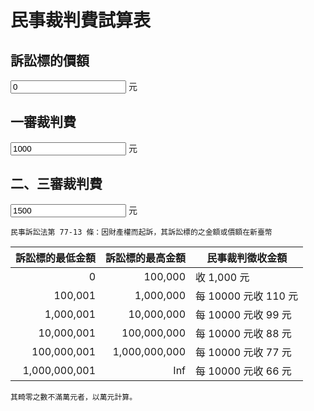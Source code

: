 #  民事裁判費試算表
## 訴訟標的價額

<input type="number" id="in" value="0" onchange="f(in.value)"> 元

## 一審裁判費

<input type="number" id="o1" value="1000" readonly> 元

## 二、三審裁判費

<input type="number" id="o2" value="1500" readonly> 元

    民事訴訟法第 77-13 條：因財產權而起訴，其訴訟標的之金額或價額在新臺幣

訴訟標的最低金額|訴訟標的最高金額|民事裁判徵收金額
------------:|------------:|-
0            |      100,000|收 1,000 元
100,001      |    1,000,000|每 10000 元收 110 元
1,000,001    |   10,000,000|每 10000 元收 99 元
10,000,001   |  100,000,000|每 10000 元收 88 元
100,000,001  |1,000,000,000|每 10000 元收 77 元
1,000,000,001|          Inf|每 10000 元收 66 元

    其畸零之數不滿萬元者，以萬元計算。
<script>
f=(x)=>{
    o1.value = in.value/1000
    o2.value = in.value/2000
}
</script>
